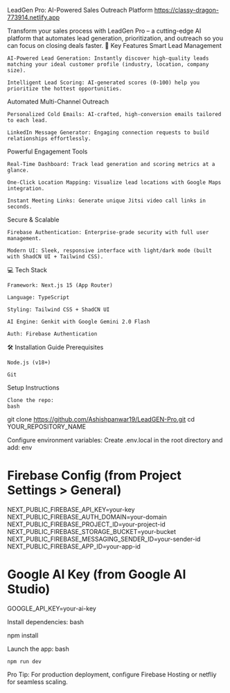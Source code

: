 LeadGen Pro: AI-Powered Sales Outreach Platform   https://classy-dragon-773914.netlify.app

Transform your sales process with LeadGen Pro – a cutting-edge AI platform that automates lead generation, prioritization, and outreach so you can focus on closing deals faster.
🚀 Key Features
Smart Lead Management

    AI-Powered Lead Generation: Instantly discover high-quality leads matching your ideal customer profile (industry, location, company size).

    Intelligent Lead Scoring: AI-generated scores (0-100) help you prioritize the hottest opportunities.

Automated Multi-Channel Outreach

    Personalized Cold Emails: AI-crafted, high-conversion emails tailored to each lead.

    LinkedIn Message Generator: Engaging connection requests to build relationships effortlessly.

Powerful Engagement Tools

    Real-Time Dashboard: Track lead generation and scoring metrics at a glance.

    One-Click Location Mapping: Visualize lead locations with Google Maps integration.

    Instant Meeting Links: Generate unique Jitsi video call links in seconds.

Secure & Scalable

    Firebase Authentication: Enterprise-grade security with full user management.

    Modern UI: Sleek, responsive interface with light/dark mode (built with ShadCN UI + Tailwind CSS).

💻 Tech Stack

    Framework: Next.js 15 (App Router)

    Language: TypeScript

    Styling: Tailwind CSS + ShadCN UI

    AI Engine: Genkit with Google Gemini 2.0 Flash

    Auth: Firebase Authentication

🛠️ Installation Guide
Prerequisites

    Node.js (v18+)

    Git

Setup Instructions

    Clone the repo:
    bash

git clone https://github.com/Ashishpanwar19/LeadGEN-Pro.git
cd YOUR_REPOSITORY_NAME

Configure environment variables:
Create .env.local in the root directory and add:
env

# Firebase Config (from Project Settings > General)
NEXT_PUBLIC_FIREBASE_API_KEY=your-key
NEXT_PUBLIC_FIREBASE_AUTH_DOMAIN=your-domain
NEXT_PUBLIC_FIREBASE_PROJECT_ID=your-project-id
NEXT_PUBLIC_FIREBASE_STORAGE_BUCKET=your-bucket
NEXT_PUBLIC_FIREBASE_MESSAGING_SENDER_ID=your-sender-id
NEXT_PUBLIC_FIREBASE_APP_ID=your-app-id

# Google AI Key (from Google AI Studio)
GOOGLE_API_KEY=your-ai-key

Install dependencies:
bash

npm install

Launch the app:
bash

    npm run dev

Pro Tip: For production deployment, configure Firebase Hosting or netfliy for seamless scaling.
